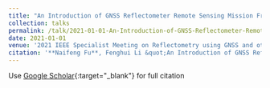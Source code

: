 ```yaml
---
title: "An Introduction of GNSS Reflectometer Remote Sensing Mission From Yunyao Aerospace Technology Co., Ltd."
collection: talks
permalink: /talk/2021-01-01-An-Introduction-of-GNSS-Reflectometer-Remote-Sensing-Mission-From-Yunyao-Aerospace-Technology-Co-Ltd
date: 2021-01-01
venue: '2021 IEEE Specialist Meeting on Reflectometry using GNSS and other Signals of Opportunity (GNSS+R)'
citation: '**Naifeng Fu**, Fenghui Li &quot;An Introduction of GNSS Reflectometer Remote Sensing Mission From Yunyao Aerospace Technology Co., Ltd..&quot; 2021 IEEE Specialist Meeting on Reflectometry using GNSS and other Signals of Opportunity (GNSS+R), 2021.'
---
```

Use [Google Scholar](https://scholar.google.com/scholar?q=An+Introduction+of+GNSS+Reflectometer+Remote+Sensing+Mission+From+Yunyao+Aerospace+Technology+Co.,+Ltd.){:target="_blank"} for full citation